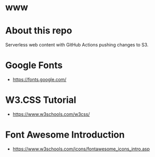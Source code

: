 # www
About this repo
==
Serverless web content with GitHub Actions pushing changes to S3.

Google Fonts
==
- https://fonts.google.com/

W3.CSS Tutorial
==
- https://www.w3schools.com/w3css/

Font Awesome Introduction
==
- https://www.w3schools.com/icons/fontawesome_icons_intro.asp

